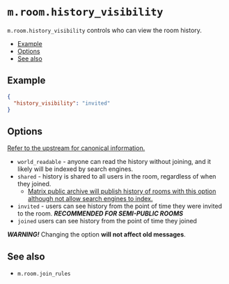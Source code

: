 # `m.room.history_visibility`

`m.room.history_visibility` controls who can view the room history.

<!-- prettier-ignore-start -->

<!-- START doctoc generated TOC please keep comment here to allow auto update -->
<!-- DON'T EDIT THIS SECTION, INSTEAD RE-RUN doctoc TO UPDATE -->

- [Example](#example)
- [Options](#options)
- [See also](#see-also)

<!-- END doctoc generated TOC please keep comment here to allow auto update -->

<!-- prettier-ignore-end -->

## Example

```json
{
  "history_visibility": "invited"
}
```

## Options

[Refer to the upstream for canonical information.](https://spec.matrix.org/latest/client-server-api/#room-history-visibility)

- `world_readable` - anyone can read the history without joining, and it
  likely will be indexed by search engines.
- `shared` - history is shared to all users in the room, regardless of when
  they joined.
  - [Matrix public archive will publish history of rooms with this option although not allow search engines to index.](https://github.com/matrix-org/matrix-public-archive/blob/main/docs/faq.md#why-does-the-archive-user-join-rooms-instead-of-browsing-them-as-a-guest)
- `invited` - users can see history from the point of time they were invited
  to the room. **_RECOMMENDED FOR SEMI-PUBLIC ROOMS_**
- `joined` users can see history from the point of time they joined

**_WARNING!_** Changing the option **will not affect old messages**.

## See also

- `m.room.join_rules`

